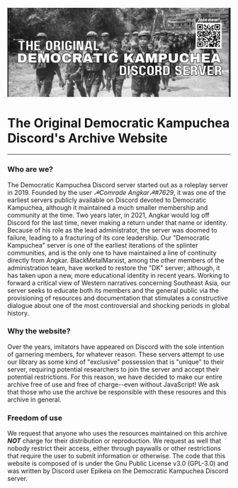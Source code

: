![DK Invite Banner](https://github.com/dkwebsite1975/official-site/blob/main/invitebanner.png)
# The Original Democratic Kampuchea Discord's Archive Website
---
### Who are we?
The Democratic Kampuchea Discord server started out as a roleplay server in 2019. Founded by the user *☭Comrade Angkar☭#7629*, it was one of the earliest servers publicly available on Discord devoted to Democratic Kampuchea, although it maintained a much smaller membership and community at the time. Two years later, in 2021, Angkar would log off Discord for the last time, never making a return under that name or identity. Because of his role as the lead administrator, the server was doomed to failure, leading to a fracturing of its core leadership. Our "Democratic Kampuchea" server is one of the earliest iterations of the splinter communities, and is the only one to have maintained a line of continuity directly from Angkar. BlackMetalMarxist, among the other members of the administration team, have worked to restore the "DK" server; although, it has taken upon a new, more educational identity in recent years. Working to forward a critical view of Western narratives concerning Southeast Asia, our server seeks to educate both its members and the general public via the provisioning of resources and documentation that stimulates a constructive dialogue about one of the most controversial and shocking periods in global history. 

### Why the website?
Over the years, imitators have appeared on Discord with the sole intention of garnering members, for whatever reason. These servers attempt to use our library as some kind of "exclusive" possession that is "unique" to their server, requiring potential researchers to join the server and accept their potential restrictions. For this reason, we have decided to make our entire archive free of use and free of charge--even without JavaScript! We ask that those who use the archive be responsible with these resoures and this archive in general.

### Freedom of use
We request that anyone who uses the resources maintained on this archive ***NOT*** charge for their distribution or reproduction. We request as well that nobody restrict their access, either through paywalls or other restrictions that require the user to submit information or otherwise. The code that this website is composed of is under the Gnu Public License v3.0 (GPL-3.0) and was written by Discord user Epikeia on the Democratic Kampuchea Discord server.
